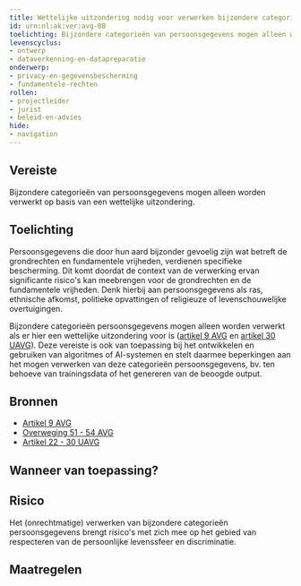 ```yaml
---
title: Wettelijke uitzondering nodig voor verwerken bijzondere categorieën persoonsgegevens
id: urn:nl:ak:ver:avg-08
toelichting: Bijzondere categorieën van persoonsgegevens mogen alleen worden verwerkt op basis van een wettelijke uitzondering.
levenscyclus:
- ontwerp
- dataverkenning-en-datapreparatie
onderwerp:
- privacy-en-gegevensbescherming
- fundamentele-rechten
rollen:
- projectleider
- jurist
- beleid-en-advies
hide:
- navigation
---
```


<!-- tags -->
## Vereiste

Bijzondere categorieën van persoonsgegevens mogen alleen worden verwerkt op basis van een wettelijke uitzondering.

## Toelichting

Persoonsgegevens die door hun aard bijzonder gevoelig zijn wat betreft de grondrechten en fundamentele vrijheden, verdienen specifieke bescherming.
Dit komt doordat de context van de verwerking ervan significante risico's kan meebrengen voor de grondrechten en de fundamentele vrijheden.
Denk hierbij aan persoonsgegevens als ras, ethnische afkomst, politieke opvattingen of religieuze of levenschouwelijke overtuigingen.


Bijzondere categorieën persoonsgegevens mogen alleen worden verwerkt als er hier een wettelijke uitzondering voor is ([artikel
9 AVG](https://eur-lex.europa.eu/legal-content/NL/TXT/HTML/?uri=CELEX:32016R0679#d1e2043-1-1) en [artikel 30 UAVG](https://wetten.overheid.nl/jci1.3:c:BWBR0040940&hoofdstuk=3&paragraaf=3.1&artikel=30&z=2021-07-01&g=2021-07-01)).
Deze vereiste is ook van toepassing bij het ontwikkelen en gebruiken van algoritmes of AI-systemen en stelt daarmee beperkingen aan het mogen verwerken van deze categorieën persoonsgegevens, bv. ten behoeve van trainingsdata of het genereren van de beoogde output.

## Bronnen

- [Artikel 9 AVG](https://eur-lex.europa.eu/legal-content/NL/TXT/HTML/?uri=CELEX:32016R0679#d1e2043-1-1)
- [Overweging 51 - 54 AVG](https://eur-lex.europa.eu/legal-content/NL/TXT/HTML/?uri=CELEX:32016R0679#d1e4650-1-1)
- [Artikel 22 - 30 UAVG](https://wetten.overheid.nl/jci1.3:c:BWBR0040940&hoofdstuk=3&paragraaf=3.1&z=2021-07-01&g=2021-07-01)

## Wanneer van toepassing?


## Risico

Het (onrechtmatige) verwerken van bijzondere categorieën persoonsgegevens brengt risico's met zich mee op het gebied van respecteren van de persoonlijke levenssfeer en discriminatie.


## Maatregelen

<!-- list_maatregelen vereiste/avg-08-wettelijke-verwerking-van-gevoelige-gegevens no-search no-onderwerp no-rol no-levenscyclus -->
